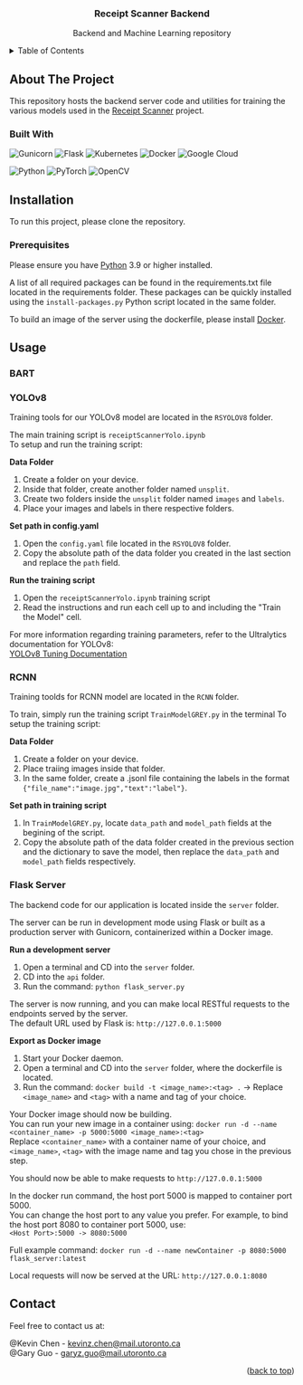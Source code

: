<!-- PROJECT LOGO
<br />
<div align="center">
  <a href="https://github.com/github_username/repo_name">
    <img src="images/logo.png" alt="Logo" width="80" height="80">
  </a>
-->

<h3 align="center">Receipt Scanner Backend</h3>

  <p align="center">
    Backend and Machine Learning repository 
   <br />

<!-- TABLE OF CONTENTS -->
<details>
  <summary>Table of Contents</summary>
  <ol>
    <li>
      <a href="#about-the-project">About The Project</a>
      <ul>
        <li><a href="#built-with">Built With</a></li>
      </ul>
    </li>
    <li>
      <a href="#installation">Installation</a>
      <ul>
        <li><a href="#prerequisites">Prerequisites</a></li>
      </ul>
    </li>
    <li>
     <a href="#usage">Usage</a>
      <ul>
        <li><a href="#bart">BART</a></li>
        <li><a href="#yolov8">YOLOv8</a></li>
        <li><a href="#rcnn">RCNN</a></li>
        <li><a href="#flask-server">Flask Server</a></li>
      </ul></li>
    <li><a href="#contact">Contact</a></li>
  </ol>
</details>

<!-- ABOUT THE PROJECT -->

## About The Project

This repository hosts the backend server code and utilities for training the various models used in the [Receipt Scanner](https://github.com/kcccr123/receipt-scanner) project.

### Built With

![Gunicorn](https://img.shields.io/badge/gunicorn-%298729.svg?style=for-the-badge&logo=gunicorn&logoColor=white)
![Flask](https://img.shields.io/badge/flask-%23000.svg?style=for-the-badge&logo=flask&logoColor=white)
![Kubernetes](https://img.shields.io/badge/kubernetes-%23326ce5.svg?style=for-the-badge&logo=kubernetes&logoColor=white)
![Docker](https://img.shields.io/badge/docker-%230db7ed.svg?style=for-the-badge&logo=docker&logoColor=white)
![Google Cloud](https://img.shields.io/badge/GoogleCloud-%234285F4.svg?style=for-the-badge&logo=google-cloud&logoColor=white)

![Python](https://img.shields.io/badge/python-3670A0?style=for-the-badge&logo=python&logoColor=ffdd54)
![PyTorch](https://img.shields.io/badge/PyTorch-%23EE4C2C.svg?style=for-the-badge&logo=PyTorch&logoColor=white)
![OpenCV](https://img.shields.io/badge/opencv-%23white.svg?style=for-the-badge&logo=opencv&logoColor=white)

<!-- INSTALLATION -->

## Installation

To run this project, please clone the repository.

### Prerequisites

Please ensure you have [Python](https://www.python.org/downloads/) 3.9 or higher installed.

A list of all required packages can be found in the requirements.txt file located in the requirements folder.
These packages can be quickly installed using the `install-packages.py` Python script located in the same folder.

To build an image of the server using the dockerfile, please install [Docker](https://docs.docker.com/engine/install/).

<!-- USAGE -->

## Usage

### BART

### YOLOv8

Training tools for our YOLOv8 model are located in the `RSYOLOV8` folder.

The main training script is `receiptScannerYolo.ipynb`  
To setup and run the training script:

**Data Folder**

1. Create a folder on your device.
2. Inside that folder, create another folder named `unsplit`.
3. Create two folders inside the `unsplit` folder named `images` and `labels`.
4. Place your images and labels in there respective folders.

**Set path in config.yaml**

1. Open the `config.yaml` file located in the `RSYOLOV8` folder.
2. Copy the absolute path of the data folder you created in the last section and replace the `path` field.

**Run the training script**

1. Open the `receiptScannerYolo.ipynb` training script
2. Read the instructions and run each cell up to and including the "Train the Model" cell.

For more information regarding training parameters, refer to the Ultralytics documentation for YOLOv8:  
[YOLOv8 Tuning Documentation](https://docs.ultralytics.com/modes/train/#augmentation-settings-and-hyperparameters)

### RCNN

Training toolds for RCNN model are located in the `RCNN` folder.

To train, simply run the training script `TrainModelGREY.py` in the terminal
To setup the training script:

**Data Folder**

1. Create a folder on your device.
2. Place traiing images inside that folder.
3. In the same folder, create a .jsonl file containing the labels in the format `{"file_name":"image.jpg","text":"label"}`.

**Set path in training script**

1. In `TrainModelGREY.py`, locate `data_path` and `model_path` fields at the begining of the script.
2. Copy the absolute path of the data folder created in the previous section and the dictionary to save the model, then replace the `data_path` and `model_path` fields respectively.

### Flask Server

The backend code for our application is located inside the `server` folder.

The server can be run in development mode using Flask or built as a production server with Gunicorn, containerized within a Docker image.

**Run a development server**

1. Open a terminal and CD into the `server` folder.
2. CD into the `api` folder.
3. Run the command: `python flask_server.py`

The server is now running, and you can make local RESTful requests to the endpoints served by the server.  
The default URL used by Flask is: `http://127.0.0.1:5000`

**Export as Docker image**

1. Start your Docker daemon.
2. Open a terminal and CD into the `server` folder, where the dockerfile is located.
3. Run the command: `docker build -t <image_name>:<tag> .` -> Replace `<image_name>` and `<tag>` with a name and tag of your choice.

Your Docker image should now be building.  
You can run your new image in a container using: `docker run -d --name <container_name> -p 5000:5000 <image_name>:<tag>`  
Replace `<container_name>` with a container name of your choice, and `<image_name>`, `<tag>` with the image name and tag you chose in the previous step.

You should now be able to make requests to `http://127.0.0.1:5000`

In the docker run command, the host port 5000 is mapped to container port 5000.  
You can change the host port to any value you prefer. For example, to bind the host port 8080 to container port 5000, use:  
`<Host Port>:5000 -> 8080:5000`

Full example command: `docker run -d --name newContainer -p 8080:5000 flask_server:latest`

Local requests will now be served at the URL: `http://127.0.0.1:8080`

<!-- CONTACT -->

## Contact

Feel free to contact us at:

@Kevin Chen - kevinz.chen@mail.utoronto.ca\
@Gary Guo - garyz.guo@mail.utoronto.ca

<p align="right">(<a href="#readme-top">back to top</a>)</p>
